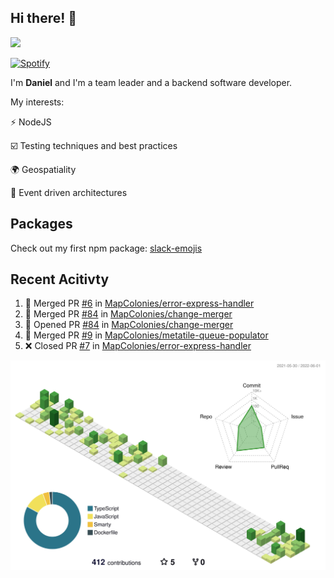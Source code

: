 ## Hi there! 👋

<p>
  <img src="https://github-readme-stats.vercel.app/api?username=syncush&theme=tokyonight">
</p>

[![Spotify](https://novatorem-rust.vercel.app/api/spotify)](https://open.spotify.com/user/syncush)

I'm **Daniel** and I'm a team leader and a backend software developer.

My interests:

⚡ NodeJS

☑️ Testing techniques and best practices

🌍 Geospatiality

🧠 Event driven architectures

## Packages
Check out my first npm package: [slack-emojis](https://www.npmjs.com/package/slack-emojis)

## Recent Acitivty
<!--START_SECTION:activity-->
1. 🎉 Merged PR [#6](https://github.com/MapColonies/error-express-handler/pull/6) in [MapColonies/error-express-handler](https://github.com/MapColonies/error-express-handler)
2. 🎉 Merged PR [#84](https://github.com/MapColonies/change-merger/pull/84) in [MapColonies/change-merger](https://github.com/MapColonies/change-merger)
3. 💪 Opened PR [#84](https://github.com/MapColonies/change-merger/pull/84) in [MapColonies/change-merger](https://github.com/MapColonies/change-merger)
4. 🎉 Merged PR [#9](https://github.com/MapColonies/metatile-queue-populator/pull/9) in [MapColonies/metatile-queue-populator](https://github.com/MapColonies/metatile-queue-populator)
5. ❌ Closed PR [#7](https://github.com/MapColonies/error-express-handler/pull/7) in [MapColonies/error-express-handler](https://github.com/MapColonies/error-express-handler)
<!--END_SECTION:activity-->

![contrib](./profile-3d-contrib/profile-green-animate.svg)
